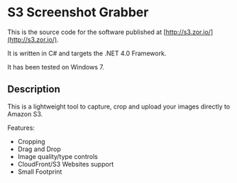 # S3 Screenshot Grabber

This is the source code for the software published at [http://s3.zor.io/](http://s3.zor.io/).

It is written in C# and targets the .NET 4.0 Framework.

It has been tested on Windows 7.

## Description
This is a lightweight tool to capture, crop and upload your images directly to Amazon S3.

Features:

* Cropping
* Drag and Drop
* Image quality/type controls
* CloudFront/S3 Websites support
* Small Footprint
